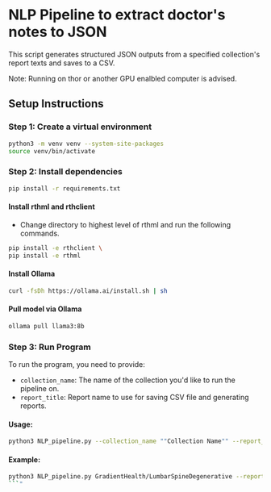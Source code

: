 # NLP Pipeline to extract doctor's notes to JSON

This script generates structured JSON outputs from a specified collection's report texts and saves to a CSV.

Note: Running on thor or another GPU enalbled computer is advised. 

## Setup Instructions
### Step 1: Create a virtual environment

```bash
python3 -m venv venv --system-site-packages
source venv/bin/activate
```
### Step 2: Install dependencies
```bash
pip install -r requirements.txt
```
#### Install rthml and rthclient
- Change directory to highest level of rthml and run the following commands. 

```bash
pip install -e rthclient \
pip install -e rthml
```

#### Install Ollama
```bash
curl -fsDh https://ollama.ai/install.sh | sh
```

#### Pull model via Ollama
```bash
ollama pull llama3:8b
```
### Step 3: Run Program
To run the program, you need to provide:
- `collection_name`: The name of the collection you'd like to run the pipeline on.
- `report_title`: Report name to use for saving CSV file and generating reports.

#### Usage:
``` bash 
python3 NLP_pipeline.py --collection_name ""Collection Name"" --report_name ""Report Name"" --num_cases ""Number of cases to run""
```

#### Example:
``` bash 
python3 NLP_pipeline.py GradientHealth/LumbarSpineDegenerative --report_name LumbarSpineDegenerative --num_cases 3
```"
